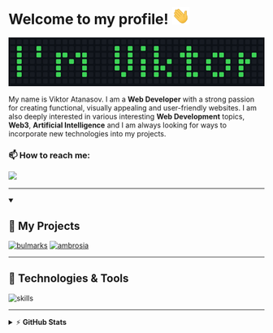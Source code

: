 # Welcome to my profile! <img src="https://raw.githubusercontent.com/ViktorAtanasof/ViktorAtanasof/main/images/welcome.gif" width="35"/>

![Name](https://raw.githubusercontent.com/ViktorAtanasof/ViktorAtanasof/main/images/my-name.png)

My name is Viktor Atanasov. I am a **Web Developer** with a strong passion for creating functional, visually appealing and user-friendly websites. I am also deeply interested in various interesting **Web Development** topics, **Web3**, **Artificial Intelligence** and I am always looking for ways to incorporate new technologies into my projects.

### 📫 How to reach me:
<a href="https://www.linkedin.com/in/viktor-atanasov-profile/"><img src="https://img.shields.io/badge/Viktor Atanasov-%230077B5.svg?&style=for-the-badge&logo=linkedin&logoColor=white" ></a> 

---

<details open> 
  <summary><h2>📘 My Projects</h2></summary>
  
  <p align="left">
    <a href="https://github.com/ViktorAtanasof/bulmarks"><img width="385" src="https://github-readme-stats-git-masterrstaa-rickstaa.vercel.app/api/pin/?username=ViktorAtanasof&repo=bulmarks&theme=react&hide_border=true&show_icons=false" alt="bulmarks"></a>
    <a href="https://github.com/ViktorAtanasof/ambrosia"><img width="385" src="https://github-readme-stats-git-masterrstaa-rickstaa.vercel.app/api/pin/?username=ViktorAtanasof&repo=ambrosia&theme=tokyonight&hide_border=true&show_icons=false" alt="ambrosia"></a>
  </p>
</details>

---

## 🔧 Technologies & Tools
![skills](https://skillicons.dev/icons?i=js,html,css,react,nodejs,express,ts,tailwind,angular,mongodb,firebase,vercel,netlify,git,vscode,figma&theme=dark&perline=8)

---

<details>
    <summary>&#9889 <b>GitHub Stats</b></summary><br/>

![](https://github-readme-streak-stats.herokuapp.com/?user=ViktorAtanasof&theme=tokyonight&hide_border=true)<br/>
![](https://github-readme-stats-git-masterrstaa-rickstaa.vercel.app/api/top-langs/?username=ViktorAtanasof&theme=tokyonight&hide_border=true&include_all_commits=false&count_private=false&layout=compact)

</details>


